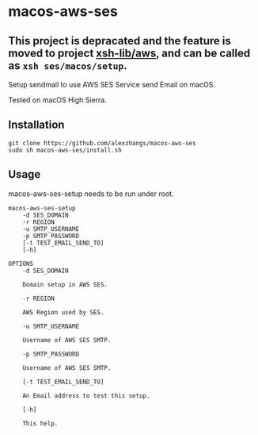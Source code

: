 # macos-aws-ses

## **This project is depracated and the feature is moved to project [xsh-lib/aws](https://github.com/xsh-lib/aws), and can be called as `xsh ses/macos/setup`.**

Setup sendmail to use AWS SES Service send Email on macOS.

Tested on macOS High Sierra.

## Installation

```
git clone https://github.com/alexzhangs/macos-aws-ses
sudo sh macos-aws-ses/install.sh
```

## Usage

macos-aws-ses-setup needs to be run under root.

```
macos-aws-ses-setup
	-d SES_DOMAIN
	-r REGION
	-u SMTP_USERNAME
	-p SMTP_PASSWORD
	[-t TEST_EMAIL_SEND_TO]
	[-h]

OPTIONS
	-d SES_DOMAIN

	Domain setup in AWS SES.

	-r REGION

	AWS Region used by SES.

	-u SMTP_USERNAME

	Username of AWS SES SMTP.

	-p SMTP_PASSWORD

	Username of AWS SES SMTP.

	[-t TEST_EMAIL_SEND_TO]

	An Email address to test this setup.

	[-h]

	This help.
```
